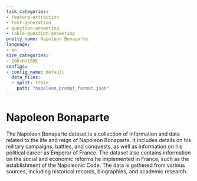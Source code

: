 ```yaml
---
task_categories:
- feature-extraction
- text-generation
- question-answering
- table-question-answering
pretty_name: Napoleon Bonaparte
language:
- en
size_categories:
- 10K<n<100K
configs:
- config_name: default
  data_files:
  - split: train
    path: "napoleon_prompt_format.json"
---
```


# Napoleon Bonaparte
The Napoleon Bonaparte dataset is a collection of information and data related to the life and reign of Napoleon Bonaparte. It includes details on his military campaigns, battles, and conquests, as well as information on his political career as Emperor of France. The dataset also contains information on the social and economic reforms he implemented in France, such as the establishment of the Napoleonic Code. The data is gathered from various sources, including historical records, biographies, and academic research.
